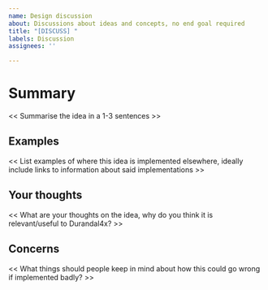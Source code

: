 ```yaml
---
name: Design discussion
about: Discussions about ideas and concepts, no end goal required
title: "[DISCUSS] "
labels: Discussion
assignees: ''

---
```


# Summary
<< Summarise the idea in a 1-3 sentences >>

## Examples
<< List examples of where this idea is implemented elsewhere, ideally include links to information about said implementations >>

## Your thoughts
<< What are your thoughts on the idea, why do you think it is relevant/useful to Durandal4x? >>

## Concerns
<< What things should people keep in mind about how this could go wrong if implemented badly? >>
